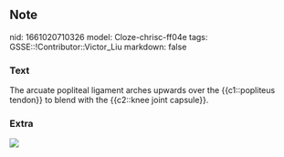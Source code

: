 ## Note
nid: 1661020710326
model: Cloze-chrisc-ff04e
tags: GSSE::!Contributor::Victor_Liu
markdown: false

### Text
The arcuate popliteal ligament arches upwards over the {{c1::popliteus tendon}} to blend with the {{c2::knee joint capsule}}.

### Extra
<img src="paste-6d410f77490a757ab6d0bacb06156e241215a552.jpg">
